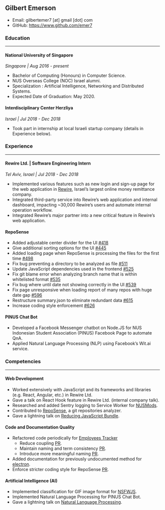## Gilbert Emerson

- Email: gilbertemer7 [at] gmail [dot] com <br>
- GitHub: https://www.github.com/emer7 <br>

### Education

---

#### National University of Singapore
_Singapore | Aug 2016 - present_
- Bachelor of Computing (Honours) in Computer Science.
- NUS Overseas College (NOC) Israel alumni.
- Specialization : Artificial Intelligence, Networking and Distributed Systems.
- Expected Date of Graduation: May 2020.

#### Interdisciplinary Center Herzliya
_Israel | Jul 2018 - Dec 2018_
- Took part in internship at local Israeli startup company (details in Experience below).

### Experience

---

#### Rewire Ltd. | Software Engineering Intern
_Tel Aviv, Israel | Jul 2018 - Dec 2018_

- Implemented various features such as new login and sign-up page for the web application in [Rewire](https://www.rewire.to), Israel’s largest online money remittance company.
- Integrated third-party service into Rewire’s web application and internal dashboard, impacting ~30,000 Rewire’s users and automate internal operation workflow.
- Integrated Rewire’s major partner into a new critical feature in Rewire’s web application.

#### RepoSense

- Added adjustable center divider for the UI [#418](https://github.com/reposense/RepoSense/pull/418)
- Give additional sorting options for the UI [#445](https://github.com/reposense/RepoSense/pull/445)
- Added loading page when RepoSense is processing the files for the first time [#498](https://github.com/reposense/RepoSense/pull/498)
- Fix bug preventing a directory to be analyzed as file [#511](https://github.com/reposense/RepoSense/pull/511)
- Update JavaScript dependencies used in the frontend [#525](https://github.com/reposense/RepoSense/pull/525)
- Fix git blame error when analyzing branch name that is within whitelisted format [#535](https://github.com/reposense/RepoSense/pull/535)
- Fix bug where until date not showing correctly in the UI [#539](https://github.com/reposense/RepoSense/pull/539)
- Fix page unresponsive when loading report of many repos with huge date gap [#596](https://github.com/reposense/RepoSense/pull/596)
- Restructure summary.json to eliminate redundant data [#615](https://github.com/reposense/RepoSense/pull/615)
- Increase coding style enforcement [#626](https://github.com/reposense/RepoSense/pull/626)

#### PINUS Chat Bot

- Developed a Facebook Messenger chatbot on Node.JS for NUS Indonesian Student Association (PINUS) Facebook Page to automate QnA.
- Applied Natural Language Processing (NLP) using Facebook’s Wit.ai service.

### Competencies

---

<!-- - Expertise: Java, Code Analysis
- Other Areas: JavaScript, Python, HTML, CSS, Vue.js, C/C++, MySQL
## Expertise Area -->

#### Web Development

- Worked extensively with JavaScript and its frameworks and libraries (e.g. React, Angular, etc.) in Rewire Ltd.
- Gave a talk on React Hook feature in Rewire Ltd. (internal company talk).
- Researched and added Sentry logging to Service Worker for [NUSMods](https://github.com/nusmodifications/nusmods/pull/1483).
- Contributed to [RepoSense](https://github.com/reposense/RepoSense/pulls?q=is%3Apr+is%3Aclosed+author%3Aemer7), a git repositories analyzer.
- Gave a lightning talk on [Reducing JavaScript Bundle](https://github.com/nus-cs3281/2019/issues/35).

#### Code and Documentation Quality

- Refactored code periodically for [Employees Tracker](https://github.com/CS2103JAN2018-W15-B1/main/blob/master/docs/team/emer7.adoc)
    - Reduce coupling [PR](https://github.com/CS2103JAN2018-W15-B1/main/pull/111).
    - Maintain naming and term consistency [PR](https://github.com/CS2103JAN2018-W15-B1/main/pull/223).
    - Introduce more meaningful naming [PR](https://github.com/CS2103JAN2018-W15-B1/main/pull/149).
- Added documentation for previously undocumented method for [electron](https://github.com/electron/electron/pull/16767).
- Enforce stricter coding style for RepoSense [PR](https://github.com/reposense/RepoSense/pull/626).

#### Artificial Intelligence (AI)

- Implemented classification for GIF image format for [NSFWJS](https://github.com/infinitered/nsfwjs/pull/57).
- Implemented Natural Language Processing for PINUS Chat Bot.
- Gave a lightning talk on [Natural Language Processing](https://github.com/nus-cs3281/2019/issues/63).